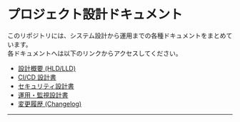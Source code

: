 # プロジェクト設計ドキュメント

このリポジトリには、システム設計から運用までの各種ドキュメントをまとめています。  
各ドキュメントへは以下のリンクからアクセスしてください。

- [設計概要 (HLD/LLD)](design_overview.md)
- [CI/CD 設計書](ci_cd_design.md)
- [セキュリティ設計書](security_design.md)
- [運用・監視設計書](ops_guide.md)
- [変更履歴 (Changelog)](changelog.md)

---
